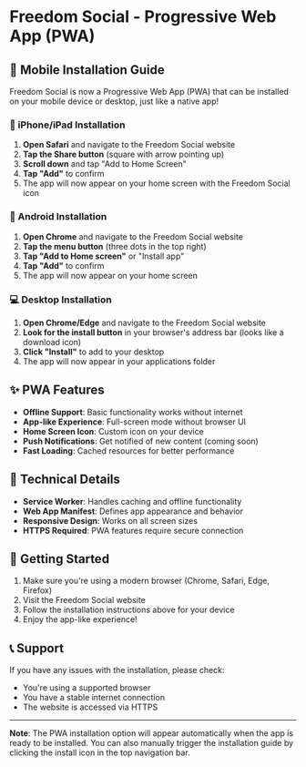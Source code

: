 # Freedom Social - Progressive Web App (PWA)

## 📱 Mobile Installation Guide

Freedom Social is now a Progressive Web App (PWA) that can be installed on your mobile device or desktop, just like a native app!

### 🍎 iPhone/iPad Installation

1. **Open Safari** and navigate to the Freedom Social website
2. **Tap the Share button** (square with arrow pointing up)
3. **Scroll down** and tap "Add to Home Screen"
4. **Tap "Add"** to confirm
5. The app will now appear on your home screen with the Freedom Social icon

### 🤖 Android Installation

1. **Open Chrome** and navigate to the Freedom Social website
2. **Tap the menu button** (three dots in the top right)
3. **Tap "Add to Home screen"** or "Install app"
4. **Tap "Add"** to confirm
5. The app will now appear on your home screen

### 💻 Desktop Installation

1. **Open Chrome/Edge** and navigate to the Freedom Social website
2. **Look for the install button** in your browser's address bar (looks like a download icon)
3. **Click "Install"** to add to your desktop
4. The app will now appear in your applications folder

## ✨ PWA Features

- **Offline Support**: Basic functionality works without internet
- **App-like Experience**: Full-screen mode without browser UI
- **Home Screen Icon**: Custom icon on your device
- **Push Notifications**: Get notified of new content (coming soon)
- **Fast Loading**: Cached resources for better performance

## 🔧 Technical Details

- **Service Worker**: Handles caching and offline functionality
- **Web App Manifest**: Defines app appearance and behavior
- **Responsive Design**: Works on all screen sizes
- **HTTPS Required**: PWA features require secure connection

## 🚀 Getting Started

1. Make sure you're using a modern browser (Chrome, Safari, Edge, Firefox)
2. Visit the Freedom Social website
3. Follow the installation instructions above for your device
4. Enjoy the app-like experience!

## 📞 Support

If you have any issues with the installation, please check:
- You're using a supported browser
- You have a stable internet connection
- The website is accessed via HTTPS

---

**Note**: The PWA installation option will appear automatically when the app is ready to be installed. You can also manually trigger the installation guide by clicking the install icon in the top navigation bar. 